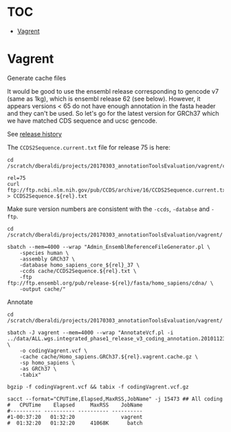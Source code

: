 TOC
===

<!-- MarkdownTOC -->

- [Vagrent](#vagrent)

<!-- /MarkdownTOC -->


Vagrent
=======

Generate cache files

It would be good to use the ensembl release corresponding to gencode v7 (same as
1kg), which is ensembl release 62 (see below). However, it appears versions < 65
do not have enough annotation in the fasta header and they can't be used. So
let's go for the latest version for GRCh37 which we have matched CDS sequence and ucsc
gencode.

See [release history](https://www.gencodegenes.org/releases/)

The `CCDS2Sequence.current.txt` file for release 75 is here:

```
cd /scratch/dberaldi/projects/20170303_annotationToolsEvaluation/vagrent/cache

rel=75
curl ftp://ftp.ncbi.nlm.nih.gov/pub/CCDS/archive/16/CCDS2Sequence.current.txt > CCDS2Sequence.${rel}.txt
```

Make sure version numbers are consistent with the `-ccds`, `-databse` and `-ftp`.

```
cd /scratch/dberaldi/projects/20170303_annotationToolsEvaluation/vagrent/

sbatch --mem=4000 --wrap "Admin_EnsemblReferenceFileGenerator.pl \
    -species human \
    -assembly GRCh37 \
    -database homo_sapiens_core_${rel}_37 \
    -ccds cache/CCDS2Sequence.${rel}.txt \
    -ftp ftp://ftp.ensembl.org/pub/release-${rel}/fasta/homo_sapiens/cdna/ \
    -output cache/"
```

Annotate 

```
cd /scratch/dberaldi/projects/20170303_annotationToolsEvaluation/vagrent/

sbatch -J vagrent --mem=4000 --wrap "AnnotateVcf.pl -i ../data/ALL.wgs.integrated_phase1_release_v3_coding_annotation.20101123.snps_indels.sites.vcf.gz \
    -o codingVagrent.vcf \
    -cache cache/Homo_sapiens.GRCh37.${rel}.vagrent.cache.gz \
    -sp homo_sapiens \
    -as GRCh37 \
    -tabix"

bgzip -f codingVagrent.vcf && tabix -f codingVagrent.vcf.gz

sacct --format="CPUTime,Elapsed,MaxRSS,JobName" -j 15473 ## All coding
#   CPUTime    Elapsed     MaxRSS    JobName 
#---------- ---------- ---------- ---------- 
#1-00:37:20   01:32:20               vagrent 
#  01:32:20   01:32:20     41068K      batch 
```